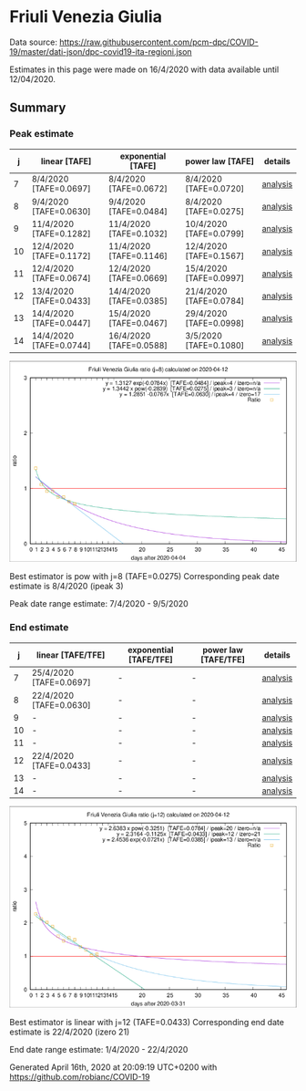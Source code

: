 # Friuli Venezia Giulia


Data source: https://raw.githubusercontent.com/pcm-dpc/COVID-19/master/dati-json/dpc-covid19-ita-regioni.json

Estimates in this page were made on 16/4/2020 with data available until 12/04/2020.


## Summary 

### Peak estimate 
|j|linear [TAFE]|exponential [TAFE]|power law [TAFE]|details|
|---|----|-----------|---------|-------|
|7|8/4/2020 [TAFE=0.0697]|8/4/2020 [TAFE=0.0672]|8/4/2020 [TAFE=0.0720]|[analysis](COVID-19_friuli_venezia_giulia_j7_2020-04-12.md)|
|8|9/4/2020 [TAFE=0.0630]|9/4/2020 [TAFE=0.0484]|8/4/2020 [TAFE=0.0275]|[analysis](COVID-19_friuli_venezia_giulia_j8_2020-04-12.md)|
|9|11/4/2020 [TAFE=0.1282]|11/4/2020 [TAFE=0.1032]|10/4/2020 [TAFE=0.0799]|[analysis](COVID-19_friuli_venezia_giulia_j9_2020-04-12.md)|
|10|12/4/2020 [TAFE=0.1172]|11/4/2020 [TAFE=0.1146]|12/4/2020 [TAFE=0.1567]|[analysis](COVID-19_friuli_venezia_giulia_j10_2020-04-12.md)|
|11|12/4/2020 [TAFE=0.0674]|12/4/2020 [TAFE=0.0669]|15/4/2020 [TAFE=0.0997]|[analysis](COVID-19_friuli_venezia_giulia_j11_2020-04-12.md)|
|12|13/4/2020 [TAFE=0.0433]|14/4/2020 [TAFE=0.0385]|21/4/2020 [TAFE=0.0784]|[analysis](COVID-19_friuli_venezia_giulia_j12_2020-04-12.md)|
|13|14/4/2020 [TAFE=0.0447]|15/4/2020 [TAFE=0.0467]|29/4/2020 [TAFE=0.0998]|[analysis](COVID-19_friuli_venezia_giulia_j13_2020-04-12.md)|
|14|14/4/2020 [TAFE=0.0744]|16/4/2020 [TAFE=0.0588]|3/5/2020 [TAFE=0.1080]|[analysis](COVID-19_friuli_venezia_giulia_j14_2020-04-12.md)|

![best peak estimate](COVID-19_friuli_venezia_giulia_j8_2020-04-12.png)

Best estimator is pow with j=8 (TAFE=0.0275)
Corresponding peak date estimate is 8/4/2020 (ipeak 3)


Peak date range estimate: 7/4/2020 - 9/5/2020

### End estimate 
|j|linear [TAFE/TFE]|exponential [TAFE/TFE]|power law [TAFE/TFE]|details|
|---|----|-----------|---------|-------|
|7|25/4/2020 [TAFE=0.0697]|-|-|[analysis](COVID-19_friuli_venezia_giulia_j7_2020-04-12.md)|
|8|22/4/2020 [TAFE=0.0630]|-|-|[analysis](COVID-19_friuli_venezia_giulia_j8_2020-04-12.md)|
|9|-|-|-|[analysis](COVID-19_friuli_venezia_giulia_j9_2020-04-12.md)|
|10|-|-|-|[analysis](COVID-19_friuli_venezia_giulia_j10_2020-04-12.md)|
|11|-|-|-|[analysis](COVID-19_friuli_venezia_giulia_j11_2020-04-12.md)|
|12|22/4/2020 [TAFE=0.0433]|-|-|[analysis](COVID-19_friuli_venezia_giulia_j12_2020-04-12.md)|
|13|-|-|-|[analysis](COVID-19_friuli_venezia_giulia_j13_2020-04-12.md)|
|14|-|-|-|[analysis](COVID-19_friuli_venezia_giulia_j14_2020-04-12.md)|

![best zero estimate](COVID-19_friuli_venezia_giulia_j12_2020-04-12.png)

Best estimator is linear with j=12 (TAFE=0.0433)
Corresponding end date estimate is 22/4/2020 (izero 21)


End date range estimate: 1/4/2020 - 22/4/2020

Generated April 16th, 2020 at 20:09:19 UTC+0200 with https://github.com/robianc/COVID-19
